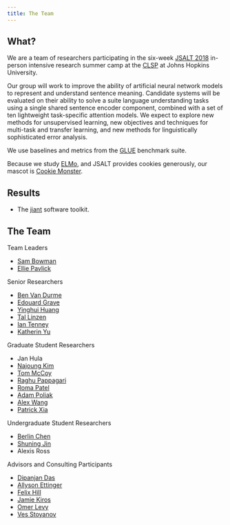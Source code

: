 ```yaml
---
title: The Team
---
```


## What?

We are a team of researchers participating in the six-week [JSALT 2018](https://www.clsp.jhu.edu/workshops/18-workshop/) in-person intensive research summer camp at the [CLSP](https://www.clsp.jhu.edu/) at Johns Hopkins University.

Our group will work to improve the ability of artificial neural network models to represent and understand sentence meaning. Candidate systems will be evaluated on their ability to solve a suite language understanding tasks using a single shared sentence encoder component, combined with a set of ten lightweight task-specific attention models. We expect to explore new methods for unsupervised learning, new objectives and techniques for multi-task and transfer learning, and new methods for linguistically sophisticated error analysis. 

We use baselines and metrics from the [GLUE](https://gluebenchmark.com) benchmark suite. 

Because we study [ELMo](https://en.wikipedia.org/wiki/Elmo), and JSALT provides cookies generously, our mascot is [Cookie Monster](https://en.wikipedia.org/wiki/Cookie_Monster).

## Results

* The [jiant](https://github.com/jsalt18-sentence-repl/jiant) software toolkit.

## The Team

Team Leaders
* [Sam Bowman](https://www.nyu.edu/projects/bowman/)
* [Ellie Pavlick](https://cs.brown.edu/people/epavlick/)

Senior Researchers
* [Ben Van Durme](http://www.cs.jhu.edu/~vandurme/)
* [Edouard Grave](https://research.fb.com/people/grave-edouard/)
* [Yinghui Huang](https://www.linkedin.com/in/yinghui-huang-79ba2263/)
* [Tal Linzen](http://tallinzen.net/)
* [Ian Tenney](https://www.ischool.berkeley.edu/people/ian-tenney)
* [Katherin Yu](https://www.linkedin.com/in/yukatherin)

Graduate Student Researchers
* Jan Hula
* [Najoung Kim](https://najoungkim.github.io/)
* [Tom McCoy](http://cogsci.jhu.edu/directory/tom-mccoy/)
* [Raghu Pappagari](https://www.linkedin.com/in/raghavendra-reddy-pappagari-92446477/)
* [Roma Patel](https://www.seas.upenn.edu/~romap/)
* [Adam Poliak](http://www.cs.jhu.edu/~apoliak1/)
* [Alex Wang](https://w4ngatang.github.io/)
* [Patrick Xia](https://www.cs.jhu.edu/~paxia/)

Undergraduate Student Researchers
* [Berlin Chen](https://www.cs.swarthmore.edu/~bchen6/)
* [Shuning Jin](https://shuningjin.github.io/)
* Alexis Ross

Advisors and Consulting Participants
* [Dipanjan Das](https://research.google.com/pubs/DipanjanDas.html)
* [Allyson Ettinger](http://ling.umd.edu/~aetting/)
* [Felix Hill](https://www.cl.cam.ac.uk/~fh295/)
* [Jamie Kiros](http://www.cs.toronto.edu/~rkiros/)
* [Omer Levy](https://levyomer.wordpress.com/)
* [Ves Stoyanov](https://research.fb.com/people/stoyanov-ves/)
